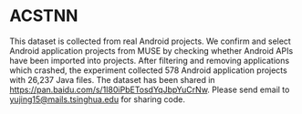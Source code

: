 # ACSTNN
  This dataset is collected from real Android projects.
  We confirm and select Android application projects from MUSE by checking whether Android APIs have been imported into projects. After filtering and removing applications which crashed, the experiment collected 578 Android application projects with 26,237 Java files. The dataset has been shared in https://pan.baidu.com/s/1I80iPbETosdYqJbpYuCrNw. Please send email to yujing15@mails.tsinghua.edu for sharing code.
